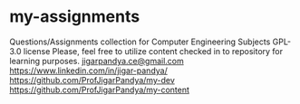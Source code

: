 # my-assignments
Questions/Assignments collection for Computer Engineering Subjects
 GPL-3.0 license Please, feel free to utilize content checked in to repository for learning purposes. jigarpandya.ce@gmail.com https://www.linkedin.com/in/jigar-pandya/ https://github.com/ProfJigarPandya/my-dev https://github.com/ProfJigarPandya/my-content 
